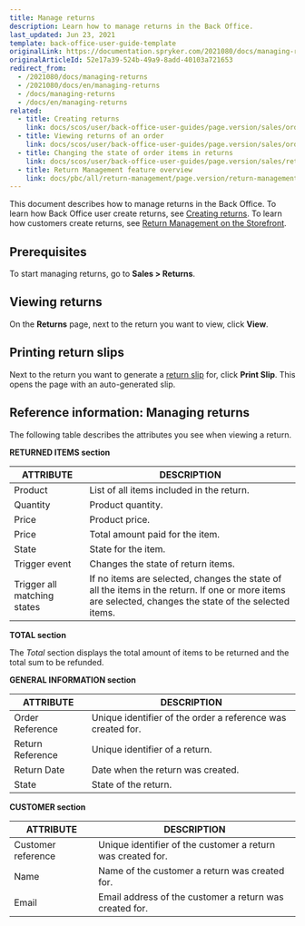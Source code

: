 ```yaml
---
title: Manage returns
description: Learn how to manage returns in the Back Office.
last_updated: Jun 23, 2021
template: back-office-user-guide-template
originalLink: https://documentation.spryker.com/2021080/docs/managing-returns
originalArticleId: 52e17a39-524b-49a9-8add-40103a721653
redirect_from:
  - /2021080/docs/managing-returns
  - /2021080/docs/en/managing-returns
  - /docs/managing-returns
  - /docs/en/managing-returns
related:
  - title: Creating returns
    link: docs/scos/user/back-office-user-guides/page.version/sales/orders/creating-returns.html
  - title: Viewing returns of an order
    link: docs/scos/user/back-office-user-guides/page.version/sales/orders/viewing-returns-of-an-order.html
  - title: Changing the state of order items in returns
    link: docs/scos/user/back-office-user-guides/page.version/sales/returns/changing-the-state-of-order-items-in-returns.html
  - title: Return Management feature overview
    link: docs/pbc/all/return-management/page.version/return-management-feature-overview.html
---
```


This document describes how to manage returns in the Back Office. To learn how Back Office user create returns, see [Creating returns](/docs/scos/user/back-office-user-guides/{{page.version}}/sales/orders/creating-returns.html). To learn how customers create returns, see [Return Management on the Storefront](/docs/pbc/all/return-management/{{page.version}}/return-management.html#return-management-on-the-storefront).

## Prerequisites

To start managing returns, go to **Sales&nbsp;<span aria-label="and then">></span> Returns**.

## Viewing returns

On the **Returns** page, next to the return you want to view, click **View**.

## Printing return slips


Next to the return you want to generate a [return slip](/docs/pbc/all/return-management/{{page.version}}/return-management.html#return-slip) for, click **Print Slip**.
    This opens the page with an auto-generated slip.

## Reference information: Managing returns     


The following table describes the attributes you see when viewing a return.

**RETURNED ITEMS section**

| ATTRIBUTE | DESCRIPTION |
| --- | --- |
| Product | List of all items included in the return. |
| Quantity | Product quantity. |
| Price | Product price. |
| Price | Total amount paid for the item. |
| State | State for the item. |
| Trigger event | Changes the state of return items. |
| Trigger all matching states | If no items are selected, changes the state of all the items in the return. If one or more items are selected, changes the state of the selected items. |

**TOTAL section**

The *Total* section displays the total amount of items to be returned and the total sum to be refunded.

**GENERAL INFORMATION section**

| ATTRIBUTE | DESCRIPTION |
| --- | --- |
| Order Reference | Unique identifier of the order a reference was created for. |
| Return Reference | Unique identifier of a return. |
| Return Date | Date when the return was created. |
| State | State of the return. |

**CUSTOMER section**

| ATTRIBUTE | DESCRIPTION |
| --- | --- |
| Customer reference | Unique identifier of the customer a return was created for. |
| Name | Name of the customer a return was created for. |
| Email | Email address of the customer a return was created for. |
